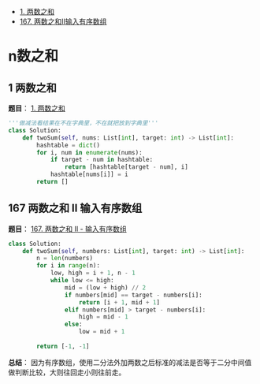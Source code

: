 - [1. 两数之和](#1-两数之和)
- [167. 两数之和II输入有序数组](#167-两数之和-II-输入有序数组)

# n数之和

## 1 两数之和
**题目**：
<a href="https://leetcode-cn.com/problems/two-sum/" target="_blank">1. 两数之和</a>

```python
'''做减法看结果在不在字典里，不在就把放到字典里'''
class Solution:
    def twoSum(self, nums: List[int], target: int) -> List[int]:
        hashtable = dict()
        for i, num in enumerate(nums):
            if target - num in hashtable:
                return [hashtable[target - num], i]
            hashtable[nums[i]] = i
        return []
```

## 167 两数之和 II 输入有序数组
**题目**：
<a href="https://leetcode-cn.com/problems/two-sum-ii-input-array-is-sorted/" target="_blank">167. 两数之和 II - 输入有序数组</a>

```python
class Solution:
    def twoSum(self, numbers: List[int], target: int) -> List[int]:
        n = len(numbers)
        for i in range(n):
            low, high = i + 1, n - 1
            while low <= high:
                mid = (low + high) // 2
                if numbers[mid] == target - numbers[i]:
                    return [i + 1, mid + 1]
                elif numbers[mid] > target - numbers[i]:
                    high = mid - 1
                else:
                    low = mid + 1
        
        return [-1, -1]
```

**总结**：
因为有序数组，使用二分法外加两数之后标准的减法是否等于二分中间值做判断比较，大则往回走小则往前走。
